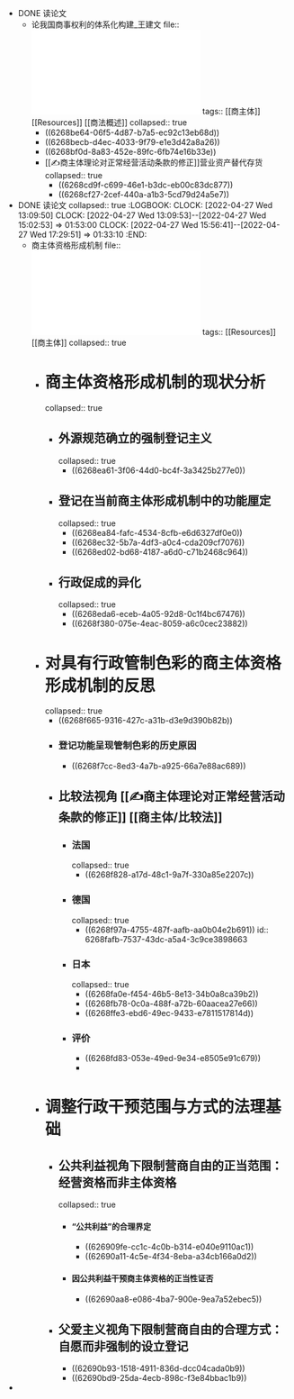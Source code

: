 - DONE 读论文
	- 论我国商事权利的体系化构建_王建文
	  file:: ![论我国商事权利的体系化构建_王建文.pdf](../assets/论我国商事权利的体系化构建_王建文_1650960684973_0.pdf)
	  tags:: [[商主体]] [[Resources]] [[商法概述]]
	  collapsed:: true
		- ((6268be64-06f5-4d87-b7a5-ec92c13eb68d))
		- ((6268becb-d4ec-4033-9f79-e1e3d42a8a26))
		- ((6268bf0d-8a83-452e-89fc-6fb74e16b33e))
		- [[✍️商主体理论对正常经营活动条款的修正]]营业资产替代存货
		  collapsed:: true
			- ((6268cd9f-c699-46e1-b3dc-eb00c83dc877))
			- ((6268cf27-2cef-440a-a1b3-5cd79d24a5e7))
- DONE 读论文
  collapsed:: true
  :LOGBOOK:
  CLOCK: [2022-04-27 Wed 13:09:50]
  CLOCK: [2022-04-27 Wed 13:09:53]--[2022-04-27 Wed 15:02:53] =>  01:53:00
  CLOCK: [2022-04-27 Wed 15:56:41]--[2022-04-27 Wed 17:29:51] =>  01:33:10
  :END:
	- 商主体资格形成机制
	  file:: ![商主体资格形成机制的革新_季奎明.pdf](../assets/商主体资格形成机制的革新_季奎明_1651036205772_0.pdf)
	  tags:: [[Resources]] [[商主体]]
	  collapsed:: true
		- # 商主体资格形成机制的现状分析
		  collapsed:: true
			- ## 外源规范确立的强制登记主义
			  collapsed:: true
				- ((6268ea61-3f06-44d0-bc4f-3a3425b277e0))
			- ## 登记在当前商主体形成机制中的功能厘定
			  collapsed:: true
				- ((6268ea84-fafc-4534-8cfb-e6d6327df0e0))
				- ((6268ec32-5b7a-4df3-a0c4-cda209cf7076))
				- ((6268ed02-bd68-4187-a6d0-c71b2468c964))
			- ## 行政促成的异化
			  collapsed:: true
				- ((6268eda6-eceb-4a05-92d8-0c1f4bc67476))
				- ((6268f380-075e-4eac-8059-a6c0cec23882))
		- # 对具有行政管制色彩的商主体资格形成机制的反思
		  collapsed:: true
			- ((6268f665-9316-427c-a31b-d3e9d390b82b))
			- ### 登记功能呈现管制色彩的历史原因
				- ((6268f7cc-8ed3-4a7b-a925-66a7e88ac689))
			- ## 比较法视角 [[✍️商主体理论对正常经营活动条款的修正]] [[商主体/比较法]]
				- ### 法国
				  collapsed:: true
					- ((6268f828-a17d-48c1-9a7f-330a85e2207c))
				- ### 德国
				  collapsed:: true
					- ((6268f97a-4755-487f-aafb-aa0b04e2b691))
					  id:: 6268fafb-7537-43dc-a5a4-3c9ce3898663
				- ### 日本
				  collapsed:: true
					- ((6268fa0e-f454-46b5-8e13-34b0a8ca39b2))
					- ((6268fb78-0c0a-488f-a72b-60aacea27e66))
					- ((6268ffe3-ebd6-49ec-9433-e7811517814d))
				- ### 评价
					- ((6268fd83-053e-49ed-9e34-e8505e91c679))
					-
		- # 调整行政干预范围与方式的法理基础
			- ## 公共利益视角下限制营商自由的正当范围：经营资格而非主体资格
			  collapsed:: true
				- #### “公共利益”的合理界定
					- ((626909fe-cc1c-4c0b-b314-e040e9110ac1))
					- ((62690a11-4c5e-4f34-8eba-a34cb166a0d2))
				- #### 因公共利益干预商主体资格的正当性证否
					- ((62690aa8-e086-4ba7-900e-9ea7a52ebec5))
			- ## 父爱主义视角下限制营商自由的合理方式：自愿而非强制的设立登记
				- ((62690b93-1518-4911-836d-dcc04cada0b9))
				- ((62690bd9-25da-4ecb-898c-f3e84bbac1b9))
-